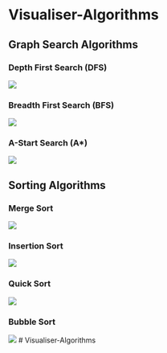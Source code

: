 # Visualiser-Algorithms

## Graph Search Algorithms

### Depth First Search (DFS)

   ![](dfs.gif)
   
   
### Breadth First Search (BFS)

   ![](bfs.gif)
   
### A-Start Search (A*)

   ![](a-star.gif)
   
   
   
## Sorting Algorithms

### Merge Sort

   ![](merge-sort.gif)


### Insertion Sort

   ![](insetion_sort.gif)
   
 
### Quick Sort

   ![](quicksort.gif)
   
   
   

### Bubble Sort

   ![](bubble.gif)
#   V i s u a l i s e r - A l g o r i t h m s  
 